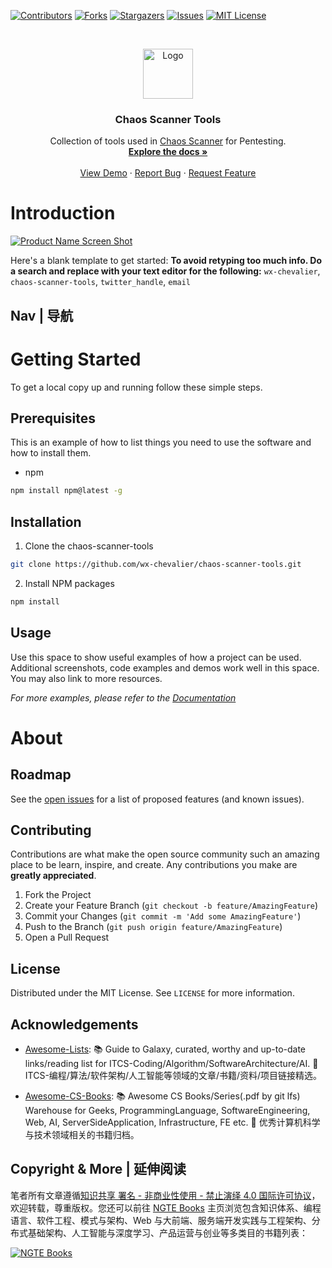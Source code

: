 [![Contributors][contributors-shield]][contributors-url]
[![Forks][forks-shield]][forks-url]
[![Stargazers][stars-shield]][stars-url]
[![Issues][issues-shield]][issues-url]
[![MIT License][license-shield]][license-url]

<!-- PROJECT LOGO -->
<br />
<p align="center">
  <a href="https://github.com/wx-chevalier/chaos-scanner-tools">
    <img src="https://s2.ax1x.com/2020/01/06/lr21MT.png" alt="Logo" width="80" height="80">
  </a>

  <h3 align="center">Chaos Scanner Tools</h3>

  <p align="center">
    Collection of tools used in <a href="https://github.com/wx-chevalier/chaos-scanner">Chaos Scanner</a> for Pentesting.
    <br />
    <a href="https://github.com/wx-chevalier/chaos-scanner-tools"><strong>Explore the docs »</strong></a>
    <br />
    <br />
    <a href="https://github.com/wx-chevalier/chaos-scanner-tools">View Demo</a>
    ·
    <a href="https://github.com/wx-chevalier/chaos-scanner-tools/issues">Report Bug</a>
    ·
    <a href="https://github.com/wx-chevalier/chaos-scanner-tools/issues">Request Feature</a>
  </p>
</p>

<!-- ABOUT THE PROJECT -->

# Introduction

[![Product Name Screen Shot](https://s2.ax1x.com/2020/01/06/lr2YdJ.md.png)](https://example.com)

Here's a blank template to get started:
**To avoid retyping too much info. Do a search and replace with your text editor for the following:**
`wx-chevalier`, `chaos-scanner-tools`, `twitter_handle`, `email`

## Nav | 导航

# Getting Started

To get a local copy up and running follow these simple steps.

## Prerequisites

This is an example of how to list things you need to use the software and how to install them.

- npm

```sh
npm install npm@latest -g
```

## Installation

1. Clone the chaos-scanner-tools

```sh
git clone https://github.com/wx-chevalier/chaos-scanner-tools.git
```

2. Install NPM packages

```sh
npm install
```

<!-- USAGE EXAMPLES -->

## Usage

Use this space to show useful examples of how a project can be used. Additional screenshots, code examples and demos work well in this space. You may also link to more resources.

_For more examples, please refer to the [Documentation](https://example.com)_

# About

<!-- ROADMAP -->

## Roadmap

See the [open issues](https://github.com/wx-chevalier/chaos-scanner-tools/issues) for a list of proposed features (and known issues).

<!-- CONTRIBUTING -->

## Contributing

Contributions are what make the open source community such an amazing place to be learn, inspire, and create. Any contributions you make are **greatly appreciated**.

1. Fork the Project
2. Create your Feature Branch (`git checkout -b feature/AmazingFeature`)
3. Commit your Changes (`git commit -m 'Add some AmazingFeature'`)
4. Push to the Branch (`git push origin feature/AmazingFeature`)
5. Open a Pull Request

<!-- LICENSE -->

## License

Distributed under the MIT License. See `LICENSE` for more information.

<!-- ACKNOWLEDGEMENTS -->

## Acknowledgements

- [Awesome-Lists](https://github.com/wx-chevalier/Awesome-Lists): 📚 Guide to Galaxy, curated, worthy and up-to-date links/reading list for ITCS-Coding/Algorithm/SoftwareArchitecture/AI. 💫 ITCS-编程/算法/软件架构/人工智能等领域的文章/书籍/资料/项目链接精选。

- [Awesome-CS-Books](https://github.com/wx-chevalier/Awesome-CS-Books): :books: Awesome CS Books/Series(.pdf by git lfs) Warehouse for Geeks, ProgrammingLanguage, SoftwareEngineering, Web, AI, ServerSideApplication, Infrastructure, FE etc. :dizzy: 优秀计算机科学与技术领域相关的书籍归档。

## Copyright & More | 延伸阅读

笔者所有文章遵循[知识共享 署名 - 非商业性使用 - 禁止演绎 4.0 国际许可协议](https://creativecommons.org/licenses/by-nc-nd/4.0/deed.zh)，欢迎转载，尊重版权。您还可以前往 [NGTE Books](https://ng-tech.icu/books/) 主页浏览包含知识体系、编程语言、软件工程、模式与架构、Web 与大前端、服务端开发实践与工程架构、分布式基础架构、人工智能与深度学习、产品运营与创业等多类目的书籍列表：

[![NGTE Books](https://s2.ax1x.com/2020/01/18/19uXtI.png)](https://ng-tech.icu/books/)

<!-- MARKDOWN LINKS & IMAGES -->
<!-- https://www.markdownguide.org/basic-syntax/#reference-style-links -->

[contributors-shield]: https://img.shields.io/github/contributors/wx-chevalier/chaos-scanner-tools.svg?style=flat-square
[contributors-url]: https://github.com/wx-chevalier/chaos-scanner-tools/graphs/contributors
[forks-shield]: https://img.shields.io/github/forks/wx-chevalier/chaos-scanner-tools.svg?style=flat-square
[forks-url]: https://github.com/wx-chevalier/chaos-scanner-tools/network/members
[stars-shield]: https://img.shields.io/github/stars/wx-chevalier/chaos-scanner-tools.svg?style=flat-square
[stars-url]: https://github.com/wx-chevalier/chaos-scanner-tools/stargazers
[issues-shield]: https://img.shields.io/github/issues/wx-chevalier/chaos-scanner-tools.svg?style=flat-square
[issues-url]: https://github.com/wx-chevalier/chaos-scanner-tools/issues
[license-shield]: https://img.shields.io/github/license/wx-chevalier/chaos-scanner-tools.svg?style=flat-square
[license-url]: https://github.com/wx-chevalier/chaos-scanner-tools/blob/master/LICENSE.txt
